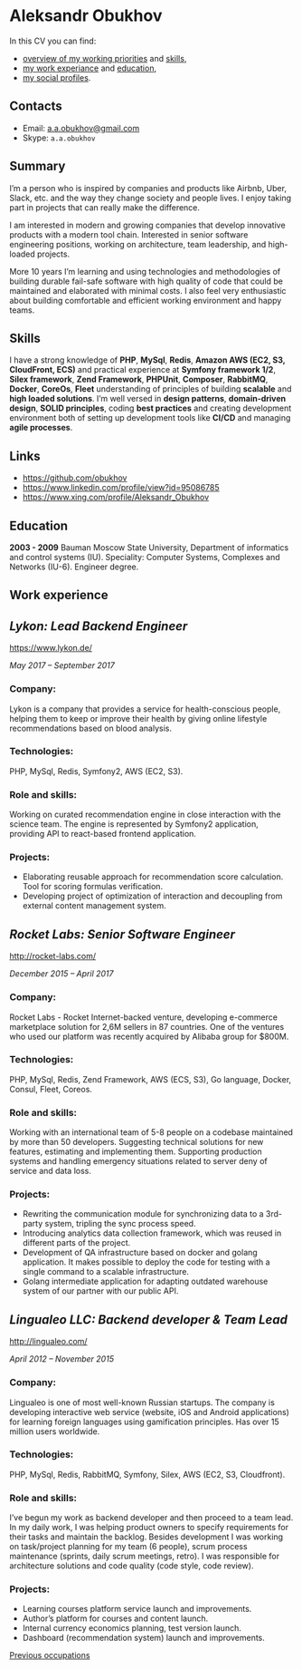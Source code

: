 Aleksandr Obukhov
=================
In this CV you can find:
- [overview of my working priorities](#summary) and [skills](#skills),
- [my work experiance](#work-experience) and [education](#education),
- [my social profiles](#links).

## Contacts
- Email: [a.a.obukhov@gmail.com](mailto:a.a.obukhov@gmail.com)
- Skype: `a.a.obukhov`

## Summary
I’m a person who is inspired by companies and products like  Airbnb, Uber, Slack, etc. and the way they change society and people lives. I enjoy taking part in projects that can really make the difference.

I am interested in modern and growing companies that develop innovative products with a modern tool chain. Interested in senior software engineering positions, working on architecture, team leadership, and high-loaded projects.

More 10 years I’m learning and using technologies and methodologies of building durable fail-safe software with high quality of code that could be maintained and elaborated with minimal costs. I also feel very enthusiastic about building comfortable and efficient working environment and happy teams.

## Skills
I have a strong knowledge of **PHP**, **MySql**, **Redis**, **Amazon AWS (EC2, S3, CloudFront, ECS)** and practical experience at **Symfony framework 1/2**, **Silex framework**, **Zend Framework**, **PHPUnit**, **Composer**, **RabbitMQ**, **Docker**, **CoreOs**, **Fleet** understanding of principles of building **scalable** and **high loaded solutions**. I’m well versed in **design patterns**, **domain-driven design**, **SOLID principles**, coding **best practices** and creating development environment both of setting up development tools like **CI/CD** and managing **agile processes**.

## Links
- https://github.com/obukhov
- https://www.linkedin.com/profile/view?id=95086785
- https://www.xing.com/profile/Aleksandr_Obukhov

## Education
**2003 - 2009** Bauman Moscow State University, Department of informatics and control systems (IU). Speciality: Computer Systems, Complexes and Networks (IU-6). Engineer degree.

## Work experience
## *Lykon: Lead Backend Engineer*
https://www.lykon.de/

*May 2017 – September 2017*

### Company:
Lykon is a company that provides a service for health-conscious people, helping them to keep or improve their health by giving online lifestyle recommendations based on blood analysis.

### Technologies:
PHP, MySql, Redis, Symfony2, AWS (EC2, S3).

### Role and skills:
Working on curated recommendation engine in close interaction with the science team. The engine is represented by Symfony2 application, providing API to react-based frontend application.

### Projects:
 - Elaborating reusable approach for recommendation score calculation. Tool for scoring formulas verification.
 - Developing project of optimization of interaction and decoupling from external content management system.

## *Rocket Labs: Senior Software Engineer*
http://rocket-labs.com/

*December 2015 – April 2017*

### Company:
Rocket Labs - Rocket Internet-backed venture, developing e-commerce marketplace solution for 2,6M sellers in 87 countries. One of the ventures who used our platform was recently acquired by Alibaba group for $800M.

### Technologies:
PHP, MySql, Redis, Zend Framework, AWS (ECS, S3), Go language, Docker, Consul, Fleet, Coreos.

### Role and skills:
Working with an international team of 5-8 people on a codebase maintained by more than 50 developers.
Suggesting technical solutions for new features, estimating and implementing them.
Supporting production systems and handling emergency situations related to server deny of service and data loss.

### Projects:
 - Rewriting the communication module for synchronizing data to a 3rd-party system, tripling the sync process speed.
 - Introducing analytics data collection framework, which was reused in different parts of the project.
 - Development of QA infrastructure based on docker and golang application. It makes possible to deploy the code for testing with a single command to a scalable infrastructure.
 - Golang intermediate application for adapting outdated warehouse system of our partner with our public API.

## *Lingualeo LLC: Backend developer & Team Lead*
http://lingualeo.com/

*April 2012  – November 2015*

### Company:
Lingualeo is one of most well-known Russian startups. The company is developing interactive web service (website, iOS and Android applications) for learning foreign languages using gamification principles. Has over 15 million users worldwide.

### Technologies:
PHP, MySql, Redis, RabbitMQ, Symfony, Silex, AWS (EC2, S3, Cloudfront).

### Role and skills:
I’ve begun my work as backend developer and then proceed to a team lead.
In my daily work, I was helping product owners to specify requirements for their tasks and maintain the backlog.
Besides development I was working on task/project planning for my team (6 people), scrum process maintenance (sprints, daily scrum meetings, retro).
I was responsible for architecture solutions and code quality (code style, code review).

### Projects:
 - Learning courses platform service launch and improvements.
 - Author’s platform for courses and content launch.
 - Internal currency economics planning, test version launch.
 - Dashboard (recommendation system) launch and improvements.

[Previous occupations](details/CV-more.md)
